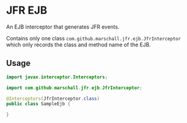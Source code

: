 JFR EJB
=======

An EJB interceptor that generates JFR events.

Contains only one class `com.github.marschall.jfr.ejb.JfrInterceptor` which only records the class and method name of the EJB.

Usage
-----

```java
import javax.interceptor.Interceptors;

import com.github.marschall.jfr.ejb.JfrInterceptor;

@Interceptors(JfrInterceptor.class)
public class SampleEjb {

}
```
